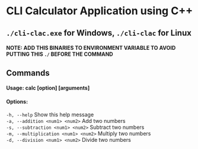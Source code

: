 # CLI Calculator Application using C++

## `./cli-clac.exe` for Windows, `./cli-clac` for Linux 
#### NOTE: ADD THIS BINARIES TO ENVIRONMENT VARIABLE TO AVOID PUTTING THIS `./` BEFORE THE COMMAND

## Commands
#### Usage: calc [option] [arguments]
#### Options:
  `-h, --help`                          Show this help message <br />
  `-a, --addition <num1> <num2>`        Add two numbers <br />
  `-s, --subtraction <num1> <num2>`     Subtract two numbers <br />
  `-m, --multiplication <num1> <num2>`  Multiply two numbers <br />
  `-d, --division <num1> <num2>`        Divide two numbers <br />